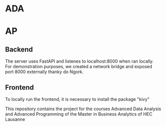 # ADA






# AP

## Backend
The server uses FastAPI and listenes to localhost:8000 when ran locally. For demonstration purposes, we created a network bridge and exposed port 8000 externally thanky do Ngork.

## Frontend
To locally run the frontend, it is necessary to install the package "kivy"

This repository contains the project for the courses Advanced Data Analysis and Advanced Programming of the Master in Business Analytics of HEC Lausanne
